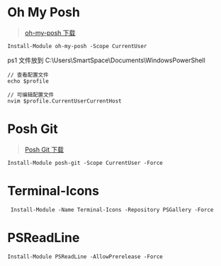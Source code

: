 # Oh My Posh

> [oh-my-posh 下载](https://ohmyposh.dev/)

```
Install-Module oh-my-posh -Scope CurrentUser
```

ps1 文件放到 C:\Users\SmartSpace\Documents\WindowsPowerShell

```
// 查看配置文件
echo $profile

// 可编辑配置文件
nvim $profile.CurrentUserCurrentHost
```

# Posh Git

> [Posh Git 下载](https://github.com/dahlbyk/posh-git)

```
Install-Module posh-git -Scope CurrentUser -Force
```

# Terminal-Icons

```
 Install-Module -Name Terminal-Icons -Repository PSGallery -Force
```

# PSReadLine

```
Install-Module PSReadLine -AllowPrerelease -Force
```
